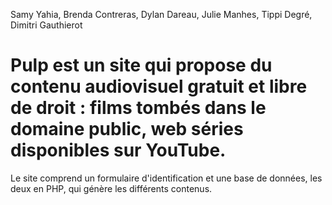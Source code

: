Samy Yahia, Brenda Contreras, Dylan Dareau, Julie Manhes, Tippi Degré, Dimitri Gauthierot

# Pulp est un site qui propose du contenu audiovisuel gratuit et libre de droit : films tombés dans le domaine public, web séries disponibles sur YouTube. 
Le site comprend un formulaire d'identification et une base de données, les deux en PHP, qui génère les différents contenus.


